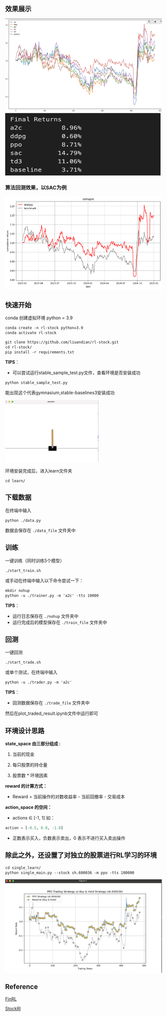 ## 效果展示 
<img src="./assets/result_picture.png" width="800" height="300" />
<img src="./assets/result.jpg" width="500" height="200" />

### 算法回测效果，以SAC为例
<img src="./assets/sac_output.png" width="800" height="300" />

## 快速开始
conda 创建虚拟环境 python = 3.9
```shell
conda create -n rl-stock python=3.9 
conda activate rl-stock
```

```shell
git clone https://github.com/liuandian/rl-stock.git
cd rl-stock/
pip install -r requirements.txt
```

**TIPS**：

* 可以尝试运行stable_sample_test.py文件，查看环境是否安装成功

```shell
python stable_sample_test.py
```

能出现这个代表gymnasium,stable-baselines3安装成功

<img src="./assets/test.jpg" width="300" height="200" />


环境安装完成后，进入learn文件夹
```shell
cd learn/
```

## 下载数据

在终端中输入

```shell
python ./data.py
```

数据会保存在 `./data_file` 文件夹中




## 训练
一键训练（同时训练5个模型）
```shell
./start_train.sh
```

或手动在终端中输入以下命令尝试一下：

```shell
mkdir nohup
python -u ./trainer.py -m 'a2c' -tts 10000 
```

**TIPS**：

* 运行日志保存在 `./nohup` 文件夹中
* 运行完成后的模型保存在 `./train_file` 文件夹中


## 回测
一键回测
```shell
./start_trade.sh
```
或单个测试，在终端中输入

```shell
python -u ./trader.py -m 'a2c'
```
**TIPS**：

* 回测数据保存在 `./trade_file` 文件夹中


然后在plot_traded_result.ipynb文件中运行即可

## 环境设计思路

**state_space 由三部分组成 :** 

1. 当前的现金

3. 每只股票的持仓量

4. 股票数 * 环境因素


**reward 的计算方式：**

* Reward = 当前操作的对数收益率 - 当前回撤率 - 交易成本


**action_space 的空间：**

* actions ∈ [-1, 1]
如：
```python
action = [-0.5, 0.8, -1.0]
```
* 正数表示买入，负数表示卖出，0 表示不进行买入卖出操作

## 除此之外，还设置了对独立的股票进行RL学习的环境

```shell
cd single_learn/
python single_main.py --stock sh.600036 -m ppo -tts 100000 
```
<img src="./assets/single_stock.jpg" width="800" height="300" />

## Reference

[FinRL](https://github.com/AI4Finance-LLC/FinRL)

[StockRl](https://github.com/sunnyswag/StockRL.git)
